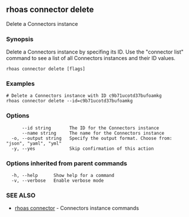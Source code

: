 ## rhoas connector delete

Delete a Connectors instance

### Synopsis

Delete a Connectors instance by specifing its ID. Use the "connector list" command to see a list of all Connectors instances and their ID values.

```
rhoas connector delete [flags]
```

### Examples

```
# Delete a Connectors instance with ID c9b71ucotd37bufoamkg
rhoas connector delete --id=c9b71ucotd37bufoamkg

```

### Options

```
      --id string       The ID for the Connectors instance
      --name string     The name for the Connectors instance
  -o, --output string   Specify the output format. Choose from: "json", "yaml", "yml"
  -y, --yes             Skip confirmation of this action 
```

### Options inherited from parent commands

```
  -h, --help      Show help for a command
  -v, --verbose   Enable verbose mode
```

### SEE ALSO

* [rhoas connector](rhoas_connector.md)	 - Connectors instance commands

